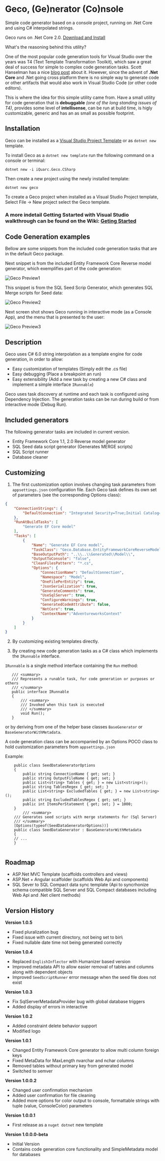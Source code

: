 # Geco, (Ge)nerator (Co)nsole
Simple code generator based on a console project, running on .Net Core and using C# interpolated strings.

Geco runs on .Net Core 2.0. [Download and Install](http://dot.net)

What's the reasoning behind this utility?

One of the most popular code generation tools for Visual Studio over the years was T4 (Text Template Transformation Toolkit), which saw a great deal of success for simple to complex code generation tasks.
Scott Hanselman has a nice [blog post](https://www.hanselman.com/blog/T4TextTemplateTransformationToolkitCodeGenerationBestKeptVisualStudioSecret.aspx) about it. However, since the advent of **.Net Core** and .Net going cross platform there is no simple way to generate code or other artifacts that would also work in Visual Studio Code (or other code editors).

This is where the idea for this simple utility came from. Have a small utility for code generation that is **debuggable** *(one of the long standing issues of T4)*, provides some level of **intellisense**, can be run at build time, is higly customizable, generic and has an as small as possible footprint.

## Installation

Geco can be installed as a [Visual Studio Project Template](https://marketplace.visualstudio.com/items?itemName=catalinpop.Geco101) or as `dotnet new` template. 

To install Geco as a `dotnet new template` run the following command on a console or terminal:

```Batchfile
dotnet new -i iQuarc.Geco.CSharp
```

Then create a new project using the newly installed template:

```Batchfile  
dotnet new geco
```

To create a Geco project when installed as a Visual Studio Project template, Select File -> New project select the Geco template. 

### A more indetail Getting Sstarted with Visual Studio walkthrough can be found on the Wiki: [Geting Started](https://github.com/iQuarc/Geco/wiki)

## Code Generation examples

Bellow are some snippets from the included code generation tasks that are in the default Geco package.

Next snippet is from the included Entity Framework Core Reverse model generator, which exemplifies part of the code generation:

![Geco Preview1](https://github.com/iQuarc/Geco/blob/dev/dist/GecoResources/PreviewImage.JPG?raw=true)

This snippet is from the SQL Seed Scrip Generator, which generates SQL Merge scripts for Seed data:

![Geco Preview2](https://github.com/iQuarc/Geco/blob/dev/dist/GecoResources/PreviewImage2.JPG?raw=true)

Next screen shot shows Geco running in interactive mode (as a Console App), and the menu that is presented to the user:

![Geco Preview3](https://github.com/iQuarc/Geco/blob/dev/dist/GecoResources/PreviewImage3.JPG?raw=true)


## Description

Geco uses C# 6.0 string interpolation as a template engine for code generation, in order to allow:

 - Easy customization of templates (Simply edit the .cs file)
 - Easy debugging (Place a breakpoint an run)
 - Easy extensibility (Add a new task by creating a new C# class and implement a simple interface `IRunnable`)
 
Geco uses task discovery at runtime and each task is configured using Dependency Injection. The generation tasks can be run during build or from interactive mode (Debug Run).

## Included generators

The following generator tasks are included in current version.

 - Entity Framework Core 1.1, 2.0 Reverse model generator
 - SQL Seed data script generator (Generates MERGE scripts)
 - SQL Script runner
 - Database cleaner

## Customizing

1. The first customization option involves changing task parameters from `appsettings.json` configuration file. Each Geco task defines its own set of parameters (see the corresponding Options class):

```JSon
{
    "ConnectionStrings": {
        "DefaultConnection": "Integrated Security=True;Initial Catalog=AdventureWorks;Data Source=.\\SQLEXPRESS;"
    },
    "RunAtBuildTasks": [
        "Generate EF Core model"
    ],
    "Tasks": [
        {
            "Name": "Generate EF Core model",
            "TaskClass": "Geco.Database.EntityFrameworkCoreReverseModelGenerator",
            "BaseOutputPath": "..\\..\\Generated\\Model\\",
            "OutputToConsole": "false",
            "CleanFilesPattern": "*.cs",
            "Options": {
                "ConnectionName": "DefaultConnection",
                "Namespace": "Model",
                "OneFilePerEntity": true,
                "JsonSerialization": true,
                "GenerateComments": true,
                "UseSqlServer": true,
                "ConfigureWarnings": true,
                "GeneratedCodeAttribute": false,
                "NetCore": true,
                "ContextName":"AdventureworksContext"
            }
        }
    ]
}
```

2. By customizing existing templates directly.

3. By creating new code generation tasks as a C# class which implements the `IRunnable` interface.

`IRunnable` is a single method interface containing the `Run` method:

 ```CSharp
    /// <summary>
    /// Represents a runable task, for code generation or purposes or others
    /// </summary>
    public interface IRunnable
    {
        /// <summary>
        /// Invoked when this task is executed
        /// </summary>
        void Run();
    }   
 ```
 or by deriving from one of the helper base classes `BaseGenerator` or `BaseGeneratorWithMetadata`.

A code generation class can be accompanied by an Options POCO class to hold customization parameters from `appsettings.json`

Example:

```CSharp
    public class SeedDataGeneratorOptions
    {
        public string ConnectionName { get; set; }
        public string OutputFileName { get; set; }
        public List<string> Tables { get; } = new List<string>();
        public string TablesRegex { get; set; }
        public List<string> ExcludedTables { get; } = new List<string>();
        public string ExcludedTablesRegex { get; set; }
        public int ItemsPerStatement { get; set; } = 1000;
    }
        /// <summary>
    /// Generates seed scripts with merge statements for (Sql Server)
    /// </summary>
    [Options(typeof(SeedDataGeneratorOptions))]
    public class SeedDataGenerator : BaseGeneratorWithMetadata
    {
    // ...
    }
    
```
## Roadmap

 - ASP.Net MVC Template (scaffolds controllers and views)
 - ASP.Net + Angular scaffolder (scaffolds Web Api and components)
 - SQL Sever to SQL Compact data sync template (Api to syncrhonize schema compatible SQL Server and SQL Compact databases including Web Api and .Net client methods)

## Version History

**Version 1.0.5**
  - Fixed pluralization bug
  - Fixed issue with current directory, not being set to bin\
  - Fixed nullable date time not being generated correctly

**Version 1.0.4**
  - Replaced `EnglishInflector` with Humanizer based version
  - Improved metadata API to allow easier removal of tables and columns along with dependent objects
  - Improved `SeedScriptRunner` error message when the seed file does not exist 

**Version 1.0.3**
  - Fix SqlServerMetadataProvider bug with global database triggers
  - Added display of errors in interactive

**Version 1.0.2**

  - Added constraint delete behavior support
  - Modified logo

**Version 1.0.1**

 - Changed Entity Framework Core generator to allow multi column foreign keys
 - Fixed MetaData for MaxLength nvarchar and nchar columns
 - Removed tables without primary key from generated model
 - Switched to semver

**Version 1.0.0.2**

- Changed user confirmation mechanism
- Added user confirmation for file cleaning
- Added more options for color output to console, formattable strings with tuple (value, ConsoleColor) parameters

**Version 1.0.0.1**

- First release as a `nuget dotnet` new template

**Version 1.0.0.0-beta**

- Initial Version
- Contains code generation core functionality and SimpleMetadata model for databases
